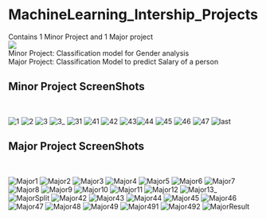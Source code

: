 # MachineLearning_Intership_Projects 
Contains 1 Minor Project and 1 Major project
<br>[![](https://visitcount.itsvg.in/api?id=MachineLearningInternship&label=Profile%20Views&color=6&icon=5&pretty=false)](https://visitcount.itsvg.in)
<br>
Minor Project: Classification model for Gender analysis<br>
Major Project: Classification Model to predict Salary of a person<br>

## Minor Project ScreenShots
 <br>
 
![1](https://user-images.githubusercontent.com/91725049/162547324-617b4850-e4d0-40d1-b4b3-99757820ceaa.jpg)
![2](https://user-images.githubusercontent.com/91725049/162546668-9da77340-e5b1-4ec5-9040-8a2af58086c5.jpg)
![3](https://user-images.githubusercontent.com/91725049/162546736-84b090b4-6253-4b16-8e6b-bc33867d175f.jpg)
![3_](https://user-images.githubusercontent.com/91725049/162546741-26aba6cb-260b-48e1-8bb4-e1f59791e647.jpg)
![31](https://user-images.githubusercontent.com/91725049/162546746-61ed865c-15dd-4ef3-8145-e3279f59da25.jpg)
![41](https://user-images.githubusercontent.com/91725049/162546748-b8c6fa5e-fffb-4df3-882e-8ce7eadd40ba.jpg)
![42](https://user-images.githubusercontent.com/91725049/162546750-8cbcc962-97c3-4495-8100-3659df85677e.jpg)
![43](https://user-images.githubusercontent.com/91725049/162546754-78a31bdc-c9a9-42ca-a16f-2011ecdb9df1.jpg)![44](https://user-images.githubusercontent.com/91725049/162546758-f01fa7ab-3e76-4130-beaa-7570724e50b6.jpg)
![45](https://user-images.githubusercontent.com/91725049/162546762-931cece2-a89e-44a7-bfa0-a8ceda69600e.jpg)
![46](https://user-images.githubusercontent.com/91725049/162546774-a13b62f7-df6e-487b-91f7-ed38ae9080b5.jpg)
![47](https://user-images.githubusercontent.com/91725049/162546783-192a84e4-680d-4ce7-9825-9a3fe064143c.jpg)
![last](https://user-images.githubusercontent.com/91725049/162546786-09d408e4-4424-4168-984e-4c786c87371d.jpg)
<br>

## Major Project ScreenShots

<br>

![Major1](https://user-images.githubusercontent.com/91725049/162751199-eb28b56a-3a71-4767-b8ae-23b4a674b0e3.jpg)
![Major2](https://user-images.githubusercontent.com/91725049/162751235-6642b17c-fd85-4d5a-8d1e-e9d3393d44b3.jpg)
![Major3](https://user-images.githubusercontent.com/91725049/162751249-928a58a4-19d9-45e7-b995-7e42e17f81f0.jpg)
![Major4](https://user-images.githubusercontent.com/91725049/162751311-4d260f24-7b4c-4a2c-aa3a-06e0abd27b16.jpg)
![Major5](https://user-images.githubusercontent.com/91725049/162751320-3bf0df2b-9cf7-452f-8f7b-ab919d5b1272.jpg)
![Major6](https://user-images.githubusercontent.com/91725049/162751327-b2ca5320-b1aa-484d-8328-7d42b79b8984.jpg)
![Major7](https://user-images.githubusercontent.com/91725049/162751332-7168ad37-56cb-42f9-aeb4-f7d96b014ff5.jpg)
![Major8](https://user-images.githubusercontent.com/91725049/162751336-062989e3-5cc5-4da5-8ee0-89b6fa08a89d.jpg)
![Major9](https://user-images.githubusercontent.com/91725049/162751343-5079dd2a-c911-48dd-9036-0de59ee99af9.jpg)
![Major10](https://user-images.githubusercontent.com/91725049/162751347-65d3b2c0-08f0-4d80-b2c4-666ddd024fbc.jpg)
![Major11](https://user-images.githubusercontent.com/91725049/162751352-4fc61037-4703-4103-952f-fd3efdc64d72.jpg)
![Major12](https://user-images.githubusercontent.com/91725049/162751446-1d7ac306-50fc-41d6-b859-efe2c880dcfc.jpg)
![Major13_](https://user-images.githubusercontent.com/91725049/162751460-91f8b7fb-c53e-4819-b454-2731eb025b1d.jpg)
![MajorSplit](https://user-images.githubusercontent.com/91725049/162752637-6f655cd7-6063-43ac-909a-5e422dccbf34.jpg)
![Major42](https://user-images.githubusercontent.com/91725049/162751609-b202696b-0462-461e-a5cc-db39e454cf4f.jpg)
![Major43](https://user-images.githubusercontent.com/91725049/162751616-b55902c5-86e7-42d3-9328-82c7336c22dc.jpg)
![Major44](https://user-images.githubusercontent.com/91725049/162751625-31f516a7-3c1b-4878-b6fa-7037ed0cfd06.jpg)
![Major45](https://user-images.githubusercontent.com/91725049/162751629-163ebb6f-66d7-4542-9ab0-9335d91f3a14.jpg)
![Major46](https://user-images.githubusercontent.com/91725049/162751638-39dbcbec-166f-477c-8520-b587a852b55d.jpg)
![Major47](https://user-images.githubusercontent.com/91725049/162751645-0fc01b33-590d-4066-be1c-214421c7b471.jpg)
![Major48](https://user-images.githubusercontent.com/91725049/162751654-9dc3cbe1-f4ca-4558-b726-f681ce7f992a.jpg)
![Major49](https://user-images.githubusercontent.com/91725049/162751660-300935f5-a9ff-4872-86f1-2e9242a21618.jpg)
![Major491](https://user-images.githubusercontent.com/91725049/162751664-67117d5b-aa4c-49d8-aa61-81f40a0a4d89.jpg)
![Major492](https://user-images.githubusercontent.com/91725049/162751666-5237d207-4e09-47b5-ad2c-1192dad71f7f.jpg)
![MajorResult](https://user-images.githubusercontent.com/91725049/162751668-52314de5-1757-48c5-987c-901aa325e8b9.jpg)






















